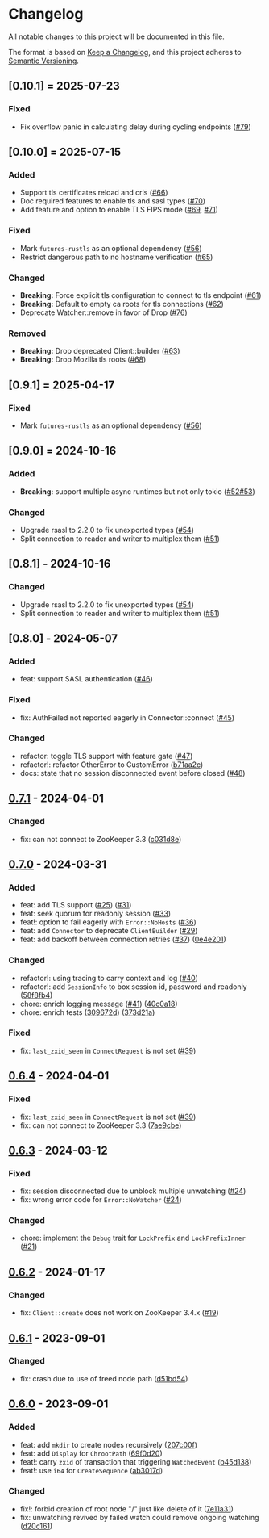 # Changelog

All notable changes to this project will be documented in this file.

The format is based on [Keep a Changelog](https://keepachangelog.com/en/1.0.0/),
and this project adheres to [Semantic Versioning](https://semver.org/spec/v2.0.0.html).

## [0.10.1] = 2025-07-23
### Fixed
- Fix overflow panic in calculating delay during cycling endpoints ([#79](https://github.com/kezhuw/zookeeper-client-rust/pull/79))

## [0.10.0] = 2025-07-15
### Added
- Support tls certificates reload and crls ([#66](https://github.com/kezhuw/zookeeper-client-rust/pull/66))
- Doc required features to enable tls and sasl types ([#70](https://github.com/kezhuw/zookeeper-client-rust/pull/70))
- Add feature and option to enable TLS FIPS mode ([#69](https://github.com/kezhuw/zookeeper-client-rust/pull/69), [#71](https://github.com/kezhuw/zookeeper-client-rust/pull/71))

### Fixed
- Mark `futures-rustls` as an optional dependency ([#56](https://github.com/kezhuw/zookeeper-client-rust/pull/56))
- Restrict dangerous path to no hostname verification ([#65](https://github.com/kezhuw/zookeeper-client-rust/pull/65))

### Changed
- **Breaking:** Force explicit tls configuration to connect to tls endpoint ([#61](https://github.com/kezhuw/zookeeper-client-rust/pull/61))
- **Breaking:** Default to empty ca roots for tls connections ([#62](https://github.com/kezhuw/zookeeper-client-rust/pull/62))
- Deprecate Watcher::remove in favor of Drop ([#76](https://github.com/kezhuw/zookeeper-client-rust/pull/76))

### Removed
- **Breaking:** Drop deprecated Client::builder ([#63](https://github.com/kezhuw/zookeeper-client-rust/pull/63))
- **Breaking:** Drop Mozilla tls roots ([#68](https://github.com/kezhuw/zookeeper-client-rust/pull/68))

## [0.9.1] = 2025-04-17
### Fixed
- Mark `futures-rustls` as an optional dependency ([#56](https://github.com/kezhuw/zookeeper-client-rust/pull/56))

## [0.9.0] = 2024-10-16
### Added
- **Breaking:** support multiple async runtimes but not only tokio ([#52](https://github.com/kezhuw/zookeeper-client-rust/pull/52)[#53](https://github.com/kezhuw/zookeeper-client-rust/pull/53))

### Changed
- Upgrade rsasl to 2.2.0 to fix unexported types ([#54](https://github.com/kezhuw/zookeeper-client-rust/pull/54))
- Split connection to reader and writer to multiplex them ([#51](https://github.com/kezhuw/zookeeper-client-rust/pull/51))

## [0.8.1] - 2024-10-16
### Changed
- Upgrade rsasl to 2.2.0 to fix unexported types ([#54](https://github.com/kezhuw/zookeeper-client-rust/pull/54))
- Split connection to reader and writer to multiplex them ([#51](https://github.com/kezhuw/zookeeper-client-rust/pull/51))

## [0.8.0] - 2024-05-07
### Added
- feat: support SASL authentication ([#46](https://github.com/kezhuw/zookeeper-client-rust/pull/46))

### Fixed
- fix: AuthFailed not reported eagerly in Connector::connect ([#45](https://github.com/kezhuw/zookeeper-client-rust/pull/45))

### Changed
- refactor: toggle TLS support with feature gate ([#47](https://github.com/kezhuw/zookeeper-client-rust/pull/47))
- refactor!: refactor OtherError to CustomError ([b71aa2c](https://github.com/kezhuw/zookeeper-client-rust/commit/b71aa2c4738d436ada38549fdd6b1083b9eb6d5a))
- docs: state that no session disconnected event before closed ([#48](https://github.com/kezhuw/zookeeper-client-rust/pull/48))

## [0.7.1] - 2024-04-01
### Changed
- fix: can not connect to ZooKeeper 3.3 ([c031d8e](https://github.com/kezhuw/zookeeper-client-rust/commit/c031d8ee7663a4eecdbba059ae59e9d5f72d1243))

## [0.7.0] - 2024-03-31
### Added
- feat: add TLS support ([#25](https://github.com/kezhuw/zookeeper-client-rust/pull/25)) ([#31](https://github.com/kezhuw/zookeeper-client-rust/pull/31))
- feat: seek quorum for readonly session ([#33](https://github.com/kezhuw/zookeeper-client-rust/pull/33))
- feat!: option to fail eagerly with `Error::NoHosts` ([#36](https://github.com/kezhuw/zookeeper-client-rust/pull/36))
- feat: add `Connector` to deprecate `ClientBuilder` ([#29](https://github.com/kezhuw/zookeeper-client-rust/pull/29))
- feat: add backoff between connection retries ([#37](https://github.com/kezhuw/zookeeper-client-rust/pull/37)) ([0e4e201](https://github.com/kezhuw/zookeeper-client-rust/commit/0e4e2018786bb5898585726bacac6dcc3ba33ea7))

### Changed
- refactor!: using tracing to carry context and log ([#40](https://github.com/kezhuw/zookeeper-client-rust/pull/40))
- refactor!: add `SessionInfo` to box session id, password and readonly ([58f8fb4](https://github.com/kezhuw/zookeeper-client-rust/commit/58f8fb4b6ade1d1d158dcebfd5b944ff5d534f76))
- chore: enrich logging message ([#41](https://github.com/kezhuw/zookeeper-client-rust/pull/41)) ([40c0a18](https://github.com/kezhuw/zookeeper-client-rust/commit/40c0a184b34df7e1b525cbd583c4e1af0fd8795b))
- chore: enrich tests ([309672d](https://github.com/kezhuw/zookeeper-client-rust/commit/309672d29c22879fe5d81f90a97bf01ec62efa8e)) ([373d21a](https://github.com/kezhuw/zookeeper-client-rust/commit/373d21a429d86e8e947b83359835d12a573da1ad))

### Fixed
- fix: `last_zxid_seen` in `ConnectRequest` is not set ([#39](https://github.com/kezhuw/zookeeper-client-rust/pull/39))

## [0.6.4] - 2024-04-01
### Fixed
- fix: `last_zxid_seen` in `ConnectRequest` is not set ([#39](https://github.com/kezhuw/zookeeper-client-rust/pull/39))
- fix: can not connect to ZooKeeper 3.3 ([7ae9cbe](https://github.com/kezhuw/zookeeper-client-rust/commit/7ae9cbe9eb6fb33866f4405ea838d6efcc4aa7d3))

## [0.6.3] - 2024-03-12
### Fixed
- fix: session disconnected due to unblock multiple unwatching ([#24](https://github.com/kezhuw/zookeeper-client-rust/pull/24))
- fix: wrong error code for `Error::NoWatcher` ([#24](https://github.com/kezhuw/zookeeper-client-rust/pull/24))

### Changed
- chore: implement the `Debug` trait for `LockPrefix` and `LockPrefixInner` ([#21](https://github.com/kezhuw/zookeeper-client-rust/pull/21))

## [0.6.2] - 2024-01-17
### Changed
- fix: `Client::create` does not work on ZooKeeper 3.4.x ([#19](https://github.com/kezhuw/zookeeper-client-rust/pull/19))


## [0.6.1] - 2023-09-01
### Changed
- fix: crash due to use of freed node path ([d51bd54](https://github.com/kezhuw/zookeeper-client-rust/commit/d51bd54af4b99b0d5ed4d216f7d8a59a4281513d))

## [0.6.0] - 2023-09-01
### Added
- feat: add `mkdir` to create nodes recursively ([207c00f](https://github.com/kezhuw/zookeeper-client-rust/commit/207c00f7fe30b2899d32f277652ff2face45e0bc))
- feat: add `Display` for `ChrootPath` ([69f0d20](https://github.com/kezhuw/zookeeper-client-rust/commit/69f0d20d746e4e32920c9adcfb1c851d520c2c8b))
- feat!: carry `zxid` of transaction that triggering `WatchedEvent` ([b45d138](https://github.com/kezhuw/zookeeper-client-rust/commit/b45d138a1653ea0a762c0b3deb7841a584c4e43b))
- feat!: use `i64` for `CreateSequence` ([ab3017d](https://github.com/kezhuw/zookeeper-client-rust/commit/ab3017de612651a11c0d4f19bf45425cf589bf46))

### Changed
- fix!: forbid creation of root node "/" just like delete of it ([7e11a31](https://github.com/kezhuw/zookeeper-client-rust/commit/7e11a316eb65c5a5755abe1c46660393570c65db))
- fix: unwatching revived by failed watch could remove ongoing watching ([d20c161](https://github.com/kezhuw/zookeeper-client-rust/commit/d20c1614c44d6e8115f4f855e6fed9759c64ac0b))

[0.7.1]: https://github.com/kezhuw/zookeeper-client-rust/compare/v0.7.0...v0.7.1
[0.7.0]: https://github.com/kezhuw/zookeeper-client-rust/compare/v0.6.0...v0.7.0
[0.6.4]: https://github.com/kezhuw/zookeeper-client-rust/compare/v0.6.3...v0.6.4
[0.6.3]: https://github.com/kezhuw/zookeeper-client-rust/compare/v0.6.2...v0.6.3
[0.6.2]: https://github.com/kezhuw/zookeeper-client-rust/compare/v0.6.1...v0.6.2
[0.6.1]: https://github.com/kezhuw/zookeeper-client-rust/compare/v0.6.0...v0.6.1
[0.6.0]: https://github.com/kezhuw/zookeeper-client-rust/compare/v0.5.0...v0.6.0
